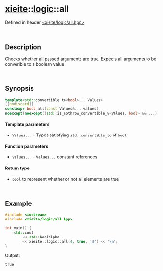 # [xieite](../xieite.md)\:\:[logic](../logic.md)\:\:all
Defined in header [<xieite/logic/all.hpp>](../../include/xieite/logic/all.hpp)

&nbsp;

## Description
Checks whether all passed arguments are true. Expects all arguments to be converible to a boolean value

&nbsp;

## Synopsis
```cpp
template<std::convertible_to<bool>... Values>
[[nodiscard]]
constexpr bool all(const Values&... values)
noexcept(noexcept((std::is_nothrow_convertible_v<Values, bool> && ...)));
```
#### Template parameters
- `Values...` - Types satisfying `std::convertible_to` of `bool`
#### Function parameters
- `values...` - `Values...` constant references
#### Return type
- `bool` to represent whether or not all elements are true

&nbsp;

## Example
```cpp
#include <iostream>
#include <xieite/logic/all.hpp>

int main() {
    std::cout
        << std::boolalpha
        << xieite::logic::all(4, true, '$') << '\n';
}
```
Output:
```
true
```
